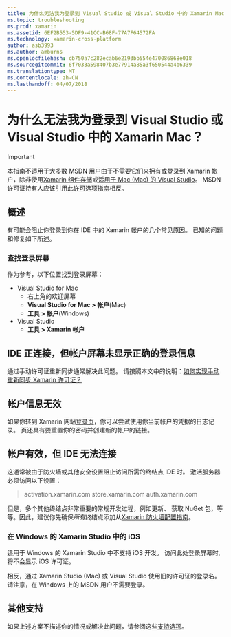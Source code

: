 ```yaml
---
title: 为什么无法我为登录到 Visual Studio 或 Visual Studio 中的 Xamarin Mac？
ms.topic: troubleshooting
ms.prod: xamarin
ms.assetid: 6EF2B553-5DF9-41CC-B68F-77A7F64572FA
ms.technology: xamarin-cross-platform
author: asb3993
ms.author: amburns
ms.openlocfilehash: cb750a7c282ecab6e2193bb554e470086868e018
ms.sourcegitcommit: 6f7033a598407b3e77914a85a3f650544a4b6339
ms.translationtype: MT
ms.contentlocale: zh-CN
ms.lasthandoff: 04/07/2018
---
```

# <a name="why-cant-i-log-into-xamarin-in-visual-studio-or-visual-studio-for-mac"></a>为什么无法我为登录到 Visual Studio 或 Visual Studio 中的 Xamarin Mac？

> [!IMPORTANT]
> 本指南不适用于大多数 MSDN 用户由于不需要它们来拥有或登录到 Xamarin 帐户，除非使用[Xamarin 组件存储](https://components.xamarin.com/)或[适用于 Mac (Mac) 的 Visual Studio](~/cross-platform/get-started/requirements.md)。 MSDN 许可证持有人应该引用此[许可选项指南](~/cross-platform/get-started/requirements.md)相反。



## <a name="overview"></a>概述
有可能会阻止你登录到你在 IDE 中的 Xamarin 帐户的几个常见原因。 已知的问题和修复如下所述。

### <a name="finding-the-login-screen"></a>查找登录屏幕

作为参考，以下位置找到登录屏幕：

- Visual Studio for Mac
   - 右上角的欢迎屏幕
   - **Visual Studio for Mac > 帐户**(Mac)
   - **工具 > 帐户**(Windows)
- Visual Studio
   - **工具 > Xamarin 帐户**

## <a name="the-ide-is-connecting-but-the-account-screen-isnt-showing-correct-login-information"></a>IDE 正连接，但帐户屏幕未显示正确的登录信息

通过手动许可证重新同步通常解决此问题。
请按照本文中的说明：[如何实现手动重新同步 Xamarin 许可证？](~/cross-platform/troubleshooting/legacy-licenses/resync-licenses.md)

## <a name="invalid-account-information"></a>帐户信息无效

如果你转到 Xamarin 网站[登录页](https://store.xamarin.com/Login?from=%2faccount%2f)，你可以尝试使用你当前帐户的凭据的日志记录。
页还具有要重置你的密码并创建新的帐户的链接。

## <a name="account-is-valid-but-the-ide-cant-connect"></a>帐户有效，但 IDE 无法连接

这通常被由于防火墙或其他安全设置阻止访问所需的终结点 IDE 时。
激活服务器必须访问以下设置：

> activation.xamarin.com store.xamarin.com auth.xamarin.com

但是，多个其他终结点非常重要的常规开发过程，例如更新、 获取 NuGet 包，等等。因此，建议你先确保*所有*终结点添加从[Xamarin 防火墙配置指南](~/cross-platform/get-started/installation/firewall.md)。

### <a name="ios-in-xamarin-studio-windows"></a>在 Windows 的 Xamarin Studio 中的 iOS
适用于 Windows 的 Xamarin Studio 中不支持 iOS 开发。 访问此处登录屏幕时, 将不会显示 iOS 许可证。

相反，通过 Xamarin Studio (Mac) 或 Visual Studio 使用旧的许可证的登录名。 请注意，在 Windows 上的 MSDN 用户不需要登录。

## <a name="additional-support"></a>其他支持

如果上述方案不描述你的情况或解决此问题，请参阅这些[支持选项](https://www.xamarin.com/support)。
